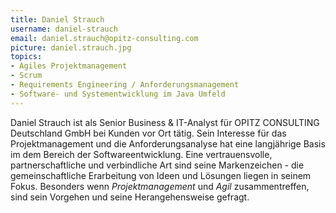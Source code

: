 ```yaml
---
title: Daniel Strauch
username: daniel-strauch
email: daniel.strauch@opitz-consulting.com
picture: daniel.strauch.jpg
topics:
- Agiles Projektmanagement
- Scrum
- Requirements Engineering / Anforderungsmanagement
- Software- und Systementwicklung im Java Umfeld
---
```


Daniel Strauch ist als Senior Business & IT-Analyst für OPITZ CONSULTING Deutschland GmbH bei Kunden vor Ort tätig. Sein Interesse für das Projektmanagement und die Anforderungsanalyse hat eine langjährige Basis im dem Bereich der Softwareentwicklung. Eine vertrauensvolle, partnerschaftliche und verbindliche Art sind seine Markenzeichen - die gemeinschaftliche Erarbeitung von Ideen und Lösungen liegen in seinem Fokus. Besonders wenn _Projektmanagement_ und _Agil_ zusammentreffen, sind sein Vorgehen und seine Herangehensweise gefragt.
